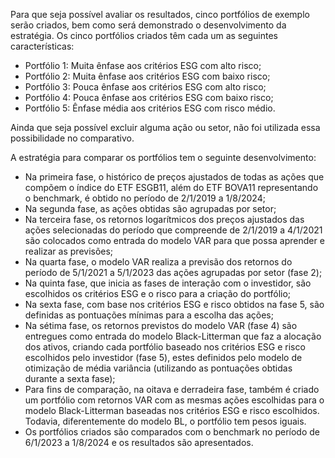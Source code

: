 Para que seja possível avaliar os resultados, cinco portfólios de exemplo serão criados, bem como será demonstrado o desenvolvimento da estratégia. Os cinco portfólios criados têm cada um as seguintes características:

- Portfólio 1: Muita ênfase aos critérios ESG com alto risco;
- Portfólio 2: Muita ênfase aos critérios ESG com baixo risco;
- Portfólio 3: Pouca ênfase aos critérios ESG com alto risco;
- Portfólio 4: Pouca ênfase aos critérios ESG com baixo risco;
- Portfólio 5: Ênfase média aos critérios ESG com risco médio.

Ainda que seja possível excluir alguma ação ou setor, não foi utilizada essa possibilidade no comparativo.

A estratégia para comparar os portfólios tem o seguinte desenvolvimento:

- Na primeira fase, o histórico de preços ajustados de todas as ações que compõem o índice do ETF ESGB11, além do ETF BOVA11 representando o benchmark, é obtido no período de 2/1/2019 a 1/8/2024;
- Na segunda fase, as ações obtidas são agrupadas por setor;
- Na terceira fase, os retornos logarítmicos dos preços ajustados das ações selecionadas do período que compreende de 2/1/2019 a 4/1/2021 são colocados como entrada do modelo VAR para que possa aprender e realizar as previsões;
- Na quarta fase, o modelo VAR realiza a previsão dos retornos do período de 5/1/2021 a 5/1/2023 das ações agrupadas por setor (fase 2);
- Na quinta fase, que inicia as fases de interação com o investidor, são escolhidos os critérios ESG e o risco para a criação do portfólio; 
- Na sexta fase, com base nos critérios ESG e risco obtidos na fase 5, são definidas as pontuações mínimas para a escolha das ações;
- Na sétima fase, os retornos previstos do modelo VAR (fase 4) são entregues como entrada do modelo Black-Litterman que faz a alocação dos ativos, criando cada portfólio baseado nos critérios ESG e risco escolhidos pelo investidor (fase 5), estes definidos pelo modelo de otimização de média variância (utilizando as pontuações obtidas durante a sexta fase);
- Para fins de comparação, na oitava e derradeira fase, também é criado um portfólio com retornos VAR com as mesmas ações escolhidas para o modelo Black-Litterman baseadas nos critérios ESG e risco escolhidos. Todavia, diferentemente do modelo BL, o portfólio tem pesos iguais. 
- Os portfólios criados são comparados com o benchmark no período de 6/1/2023 a 1/8/2024 e os resultados são apresentados.